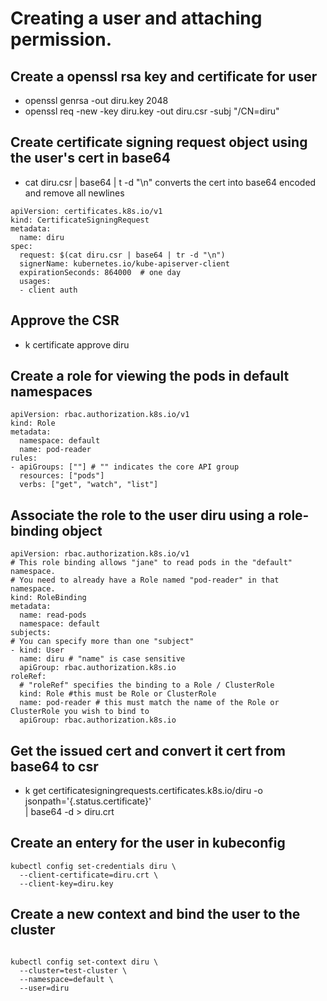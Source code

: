 # Creating a user and attaching permission.

## Create a openssl rsa key and certificate for user
- openssl genrsa -out diru.key 2048
- openssl req -new -key diru.key -out diru.csr -subj "/CN=diru"

## Create certificate signing request object using the user's cert in base64
- cat diru.csr | base64 | t -d "\n"  converts the cert into base64 encoded and remove all newlines

```
apiVersion: certificates.k8s.io/v1
kind: CertificateSigningRequest
metadata:
  name: diru
spec:
  request: $(cat diru.csr | base64 | tr -d "\n")
  signerName: kubernetes.io/kube-apiserver-client
  expirationSeconds: 864000  # one day
  usages:
  - client auth

```

## Approve the CSR
- k certificate approve diru

## Create a role for viewing the pods in default namespaces
```
apiVersion: rbac.authorization.k8s.io/v1
kind: Role
metadata:
  namespace: default
  name: pod-reader
rules:
- apiGroups: [""] # "" indicates the core API group
  resources: ["pods"]
  verbs: ["get", "watch", "list"]

``` 

## Associate the role to the user diru using a role-binding object
```
apiVersion: rbac.authorization.k8s.io/v1
# This role binding allows "jane" to read pods in the "default" namespace.
# You need to already have a Role named "pod-reader" in that namespace.
kind: RoleBinding
metadata:
  name: read-pods
  namespace: default
subjects:
# You can specify more than one "subject"
- kind: User
  name: diru # "name" is case sensitive
  apiGroup: rbac.authorization.k8s.io
roleRef:
  # "roleRef" specifies the binding to a Role / ClusterRole
  kind: Role #this must be Role or ClusterRole
  name: pod-reader # this must match the name of the Role or ClusterRole you wish to bind to
  apiGroup: rbac.authorization.k8s.io

```

## Get the issued cert and convert it cert from base64 to csr
- k get certificatesigningrequests.certificates.k8s.io/diru -o jsonpath='{.status.certificate}' \
| base64 -d > diru.crt

## Create an entery for the user in kubeconfig

``` 
kubectl config set-credentials diru \
  --client-certificate=diru.crt \
  --client-key=diru.key

```

## Create a new context and bind the user to the cluster

```

kubectl config set-context diru \
  --cluster=test-cluster \
  --namespace=default \
  --user=diru

```